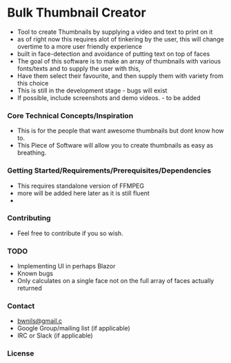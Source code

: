 ﻿# Bulk Thumbnail Creator

- Tool to create Thumbnails by supplying a video and text to print on it
- as of right now this requires alot of tinkering by the user, this will change overtime to a more user friendly experience
- built in face-detection and avoidance of putting text on top of faces
- The goal of this software is to make an array of thumbnails with various fonts/texts and to supply the user with this,
- Have them select their favourite, and then supply them with variety from this choice
- This is still in the development stage - bugs will exist
- If possible, include screenshots and demo videos. - to be added

### Core Technical Concepts/Inspiration

- This is for the people that want awesome thumbnails but dont know how to.
- This Piece of Software will allow you to create thumbnails as easy as breathing.

### Getting Started/Requirements/Prerequisites/Dependencies
- This requires standalone version of FFMPEG
- more will be added here later as it is still fluent
- 


### Contributing
- Feel free to contribute if you so wish.

### TODO
- Implementing UI in perhaps Blazor
- Known bugs
- Only calculates on a single face not on the full array of faces actually returned
### Contact
- bwnils@gmail.c
- Google Group/mailing list (if applicable)
- IRC or Slack (if applicable)

### License
